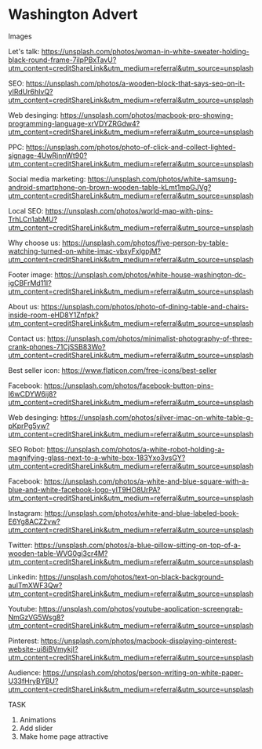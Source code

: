 # Washington Advert

Images

Let's talk: https://unsplash.com/photos/woman-in-white-sweater-holding-black-round-frame-7ilpPBxTavU?utm_content=creditShareLink&utm_medium=referral&utm_source=unsplash

SEO: https://unsplash.com/photos/a-wooden-block-that-says-seo-on-it-yIRdUr6hIvQ?utm_content=creditShareLink&utm_medium=referral&utm_source=unsplash

Web desinging: https://unsplash.com/photos/macbook-pro-showing-programming-language-xrVDYZRGdw4?utm_content=creditShareLink&utm_medium=referral&utm_source=unsplash

PPC: https://unsplash.com/photos/photo-of-click-and-collect-lighted-signage-4UwRjnnWt90?utm_content=creditShareLink&utm_medium=referral&utm_source=unsplash

Social media marketing: https://unsplash.com/photos/white-samsung-android-smartphone-on-brown-wooden-table-kLmt1mpGJVg?utm_content=creditShareLink&utm_medium=referral&utm_source=unsplash

Local SEO: https://unsplash.com/photos/world-map-with-pins-TrhLCn1abMU?utm_content=creditShareLink&utm_medium=referral&utm_source=unsplash

Why choose us: https://unsplash.com/photos/five-person-by-table-watching-turned-on-white-imac-vbxyFxlgpjM?utm_content=creditShareLink&utm_medium=referral&utm_source=unsplash

Footer image: https://unsplash.com/photos/white-house-washington-dc-igCBFrMd11I?utm_content=creditShareLink&utm_medium=referral&utm_source=unsplash

About us: https://unsplash.com/photos/photo-of-dining-table-and-chairs-inside-room-eHD8Y1Znfpk?utm_content=creditShareLink&utm_medium=referral&utm_source=unsplash

Contact us: https://unsplash.com/photos/minimalist-photography-of-three-crank-phones-71CjSSB83Wo?utm_content=creditShareLink&utm_medium=referral&utm_source=unsplash

Best seller icon: https://www.flaticon.com/free-icons/best-seller

Facebook: https://unsplash.com/photos/facebook-button-pins-I6wCDYW6ij8?utm_content=creditShareLink&utm_medium=referral&utm_source=unsplash

Web desinging: https://unsplash.com/photos/silver-imac-on-white-table-g-pKprPg5yw?utm_content=creditShareLink&utm_medium=referral&utm_source=unsplash

SEO Robot: https://unsplash.com/photos/a-white-robot-holding-a-magnifying-glass-next-to-a-white-box-183Yxo3vsGY?utm_content=creditShareLink&utm_medium=referral&utm_source=unsplash

Facebook: https://unsplash.com/photos/a-white-and-blue-square-with-a-blue-and-white-facebook-logo-yIT9HO8UrPA?utm_content=creditShareLink&utm_medium=referral&utm_source=unsplash

Instagram: https://unsplash.com/photos/white-and-blue-labeled-book-E6Yg8ACZ2vw?utm_content=creditShareLink&utm_medium=referral&utm_source=unsplash

Twitter: https://unsplash.com/photos/a-blue-pillow-sitting-on-top-of-a-wooden-table-WVG0gi3cr4M?utm_content=creditShareLink&utm_medium=referral&utm_source=unsplash

Linkedin: https://unsplash.com/photos/text-on-black-background-auITmXWF3Qw?utm_content=creditShareLink&utm_medium=referral&utm_source=unsplash

Youtube: https://unsplash.com/photos/youtube-application-screengrab-NmGzVG5Wsg8?utm_content=creditShareLink&utm_medium=referral&utm_source=unsplash

Pinterest: https://unsplash.com/photos/macbook-displaying-pinterest-website-ui8iBVmykjI?utm_content=creditShareLink&utm_medium=referral&utm_source=unsplash

Audience: https://unsplash.com/photos/person-writing-on-white-paper-U33fHryBYBU?utm_content=creditShareLink&utm_medium=referral&utm_source=unsplash

TASK

1. Animations
2. Add slider
3. Make home page attractive
